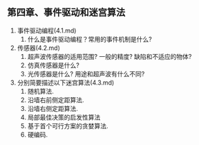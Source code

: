 第四章、事件驱动和迷宫算法
---

1. 事件驱动编程(4.1.md)
    1. 什么是事件驱动编程？常用的事件机制是什么?
2. 传感器(4.2.md)
    1. 超声波传感器的适用范围? 一般的精度? 缺陷和不适应的物体?
    2. 仿真传感器是什么?
    3. 光传感器是什么? 用途和超声波有什么不同?
3. 分别简要描述以下迷宫算法(4.3.md)
    1. 随机算法.
    2. 沿墙右前侧定距算法.
    3. 沿墙右侧定距算法.
    4. 局部最佳决策的启发性算法
    5. 基于首个可行方案的贪婪算法.
    6. 硬编码.
